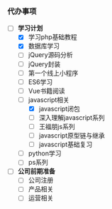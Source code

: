 ### 代办事项
- [ ] **学习计划**
    - [x] 学习php基础教程
    - [x] 数据库学习
    - [ ] jQuery源码分析 
    - [ ] jQuery封装
    - [ ] 第一个线上小程序
    - [ ] ES6学习
    - [ ] Vue书籍阅读
    - [ ] javascript相关
        - [x] javascript闭包
        - [ ] 深入理解javascript系列
        - [ ] 王福朋js系列
        - [ ] javascript原型链与继承
        - [ ] javascript基础复习
    -  [ ] python学习
    - [ ] ps系列
- [ ] **公司前期准备**
    - [ ] 公司注册
    - [ ] 产品相关
    - [ ] 运营相关